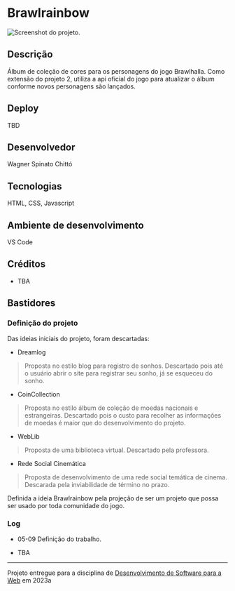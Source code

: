 # Brawlrainbow

![Screenshot do projeto](https://tba.png "Screenshot do projeto").


## Descrição

Álbum de coleção de cores para os personagens do jogo Brawlhalla. Como extensão do projeto 2, utiliza a api oficial do jogo para atualizar o álbum conforme novos personagens são lançados.

## Deploy

TBD

## Desenvolvedor

Wagner Spinato Chittó


## Tecnologias

HTML, CSS, Javascript

## Ambiente de desenvolvimento

VS Code

## Créditos

- TBA

## Bastidores

### Definição do projeto

Das ideias iniciais do projeto, foram descartadas:
- Dreamlog

> Proposta no estilo blog para registro de sonhos. Descartado pois até o usuário abrir o site para registrar seu sonho, já se esqueceu do sonho.

- CoinCollection

> Proposta no estilo álbum de coleção de moedas nacionais e estrangeiras. Descartado pois o custo para recolher as informações de moedas é maior que do desenvolvimento do projeto.

- WebLib

> Proposta de uma biblioteca virtual. Descartado pela professora.

- Rede Social Cinemática

> Proposta de desenvolvimento de uma rede social temática de cinema. Descarada pela inviabilidade de término no prazo.

Definida a ideia Brawlrainbow pela projeção de ser um projeto que possa ser usado por toda comunidade do jogo.

### Log

- 05-09
Definição do trabalho.

- TBA

---
Projeto entregue para a disciplina de [Desenvolvimento de Software para a Web](http://github.com/andreainfufsm/elc1090-2023a) em 2023a